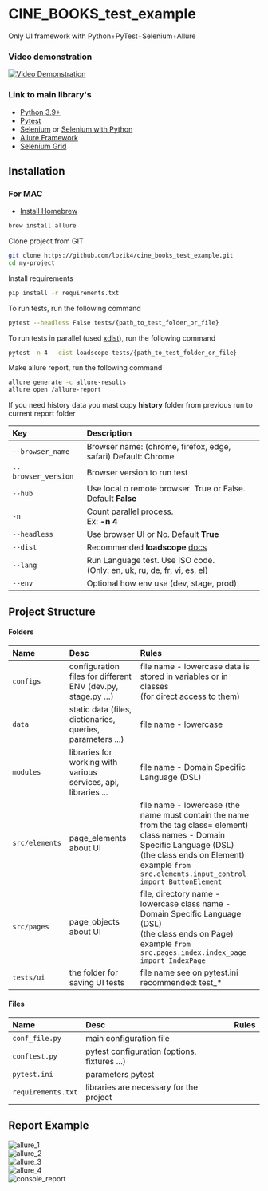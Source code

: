 # CINE_BOOKS_test_example
Only UI framework with Python+PyTest+Selenium+Allure
### Video demonstration
[![Video Demonstration](https://github.com/lozik4/cine_books_test_example/blob/main/example/Demo.png)](https://drive.google.com/file/d/1VC6DaPyGEJNMcRNgVJkHDFQoNFl2gsnN/view?usp=share_link)



### Link to main library's
* [Python 3.9+](https://www.python.org/)
* [Pytest](https://docs.pytest.org/en/7.2.x/contents.html)
* [Selenium](https://www.selenium.dev/documentation/webdriver/) or [Selenium with Python](https://selenium-python.readthedocs.io/)
* [Allure Framework](https://docs.qameta.io/allure/#_python)
* [Selenium Grid](https://www.selenium.dev/documentation/grid/)


## Installation

### For MAC

- [Install Homebrew](http://osxdaily.com/2018/03/07/how-install-homebrew-mac-os/)

```bash
brew install allure
```

Clone project from GIT

```bash
git clone https://github.com/lozik4/cine_books_test_example.git
cd my-project
```

Install requirements

```bash
pip install -r requirements.txt
```

To run tests, run the following command

```bash
pytest --headless False tests/{path_to_test_folder_or_file}
```

To run tests in parallel (used [xdist](https://pypi.org/project/pytest-xdist/)), run the following command

```bash
pytest -n 4 --dist loadscope tests/{path_to_test_folder_or_file}
```

Make allure report, run the following command

```bash
allure generate -c allure-results
allure open /allure-report
```
If you need history data you mast copy **history** folder from previous run to current report folder

| Key                 | Description                                                                                        |
|:--------------------|:---------------------------------------------------------------------------------------------------|
| `--browser_name`    | Browser name: (chrome, firefox, edge, safari) Default: Chrome                                      |
| `--browser_version` | Browser version to run test                                                                        |
| `--hub`             | Use local o remote browser. True or False. <br>Default **False**                                   |
| `-n`                | Count parallel process. <br>Ex: **-n 4**                                                           |
| `--headless`        | Use browser UI or No. Default **True**                                                             |
| `--dist`            | Recommended **loadscope**  [docs](https://pytest-xdist.readthedocs.io/en/latest/distribution.html) |
| `--lang`            | Run Language test. Use ISO code. <br>(Only: en, uk, ru, de, fr, vi, es, el)                        |
| `--env`             | Optional how env use (dev, stage, prod)                                                            |

## Project Structure

#### Folders

| Name            | Desc                                                            | Rules                                                                                                                                                                                                                              |
|:----------------|:----------------------------------------------------------------|:-----------------------------------------------------------------------------------------------------------------------------------------------------------------------------------------------------------------------------------|
| `configs`       | configuration files for different ENV (dev.py, stage.py …)      | file name - lowercase data is stored in variables or in classes<br/>(for direct access to them)                                                                                                                                    |
| `data`          | static data (files, dictionaries, queries, parameters ...)      | file name - lowercase                                                                                                                                                                                                              |
| `modules`       | libraries for working with various services, api, libraries ... | file name - Domain Specific Language (DSL)                                                                                                                                                                                         |
| `src/elements`  | page_elements about UI                                          | file name - lowercase (the name must contain the name from the tag class= element)<br/>class names - Domain Specific Language (DSL)<br/>(the class ends on Element) example `from src.elements.input_control import ButtonElement` |
| `src/pages`     | page_objects about UI                                           | file, directory name - lowercase class name - Domain Specific Language (DSL)<br/>(the class ends on Page) example `from src.pages.index.index_page import IndexPage`                                                               |
| `tests/ui`      | the folder for saving UI tests                                  | file name see on pytest.ini recommended: test_*                                                                                                                                                                                    |

#### Files
| Name               | Desc                                         | Rules |
|:-------------------|:---------------------------------------------|:------|
| `conf_file.py`     | main configuration file                      |       |
| `conftest.py`      | pytest configuration (options, fixtures ...) |       |
| `pytest.ini`       | parameters pytest                            |       |
| `requirements.txt` | libraries are necessary for the project      |       |

## Report Example

![allure_1](https://github.com/lozik4/cine_books_test_example/blob/main/example/allure_1.png) <br>
![allure_2](https://github.com/lozik4/cine_books_test_example/blob/main/example/allure_2.png) <br>
![allure_3](https://github.com/lozik4/cine_books_test_example/blob/main/example/allure_3.png) <br>
![allure_4](https://github.com/lozik4/cine_books_test_example/blob/main/example/allure_4.png) <br>
![console_report](https://github.com/lozik4/cine_books_test_example/blob/main/example/console_1.png) <br>


